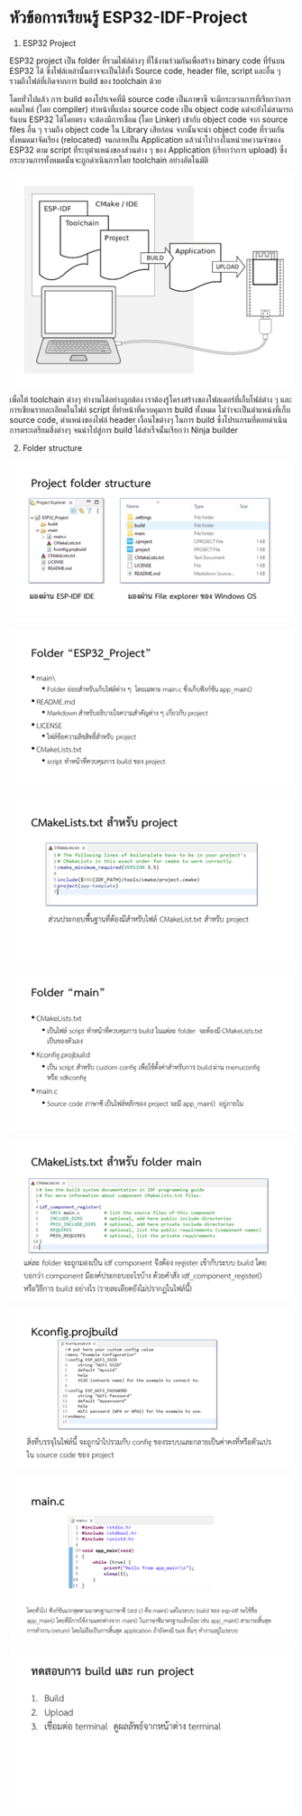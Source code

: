 # หัวข้อการเรียนรู้  ESP32-IDF-Project

1. ESP32 Project

ESP32 project เป็น folder ที่รวมไฟล์ต่างๆ ที่ใช้งานร่วมกันเพื่อสร้าง  binary code ที่รันบน ESP32 ได้ ซึ่งไฟล์เหล่านั้นอาจจะเป็นได้ทั้ง Source code, header file, script และอื่น ๆ  รวมถึงไฟล์ที่เกิดจากการ build ของ toolchain ด้วย 

โดยทั่วไปแล้ว การ build ของโปรเจคที่มี source code เป็นภาษาซี จะมีกระบวนการที่เรียกว่าการคอมไพล์ (โดย compiler) ทำหน้าที่แปลง source code  เป็น object code แต่จะยังไม่สามารถรันบน ESP32 ได้โดยตรง จะต้องมีการเชื่อม (โดย Linker) เข้ากับ object code จาก source files อื่น ๆ รวมถึง object code ใน Library เสียก่อน จากนั้นจะนำ object code ที่รวมกันทั้งหมดมาจัดเรียง (relocated) จนกลายเป็น Application แล้วนำไปวางในหน่วยความจำของ ESP32 ตาม script ที่ระบุตำแหน่งของส่วนต่าง ๆ ของ Application (เรียกว่าการ upload) ซึ่งกระบวนการทั้งหมดนั้นจะถูกดำเนินการโดย toolchain อย่างอัตโนมัติ 


![Alt text](image.png)

เพื่อให้ toolchain ต่างๆ ทำงานได้อย่างถูกต้อง เราต้องรู้โครงสร้างของโฟลเดอร์ที่เก็บไฟล์ต่าง ๆ และการเชียนรายละเอียดในไฟล์ script ที่ทำหน้าที่ควบคุมการ build ทั้งหมด ไม่ว่าจะเป็นตำแหน่งที่เก็บ source code, ตำแหน่งของไฟล์ header เงื่อนไขต่างๆ ในการ build  ซึ่งโปรแกรมที่ตอยดำเนินการตระเตรียมสิ่งต่างๆ จนนำไปสู่การ build ได้สำเร็จนั้นเรียกว่า Ninja builder 

2. Folder structure

![](Pictures/Slides/Learning-topic-ESP32-IDF-Project-02.PNG)


![](Pictures/Slides/Learning-topic-ESP32-IDF-Project-03.PNG)


![](Pictures/Slides/Learning-topic-ESP32-IDF-Project-04.PNG)


![](Pictures/Slides/Learning-topic-ESP32-IDF-Project-05.PNG)


![](Pictures/Slides/Learning-topic-ESP32-IDF-Project-06.PNG)


![](Pictures/Slides/Learning-topic-ESP32-IDF-Project-07.PNG)


![](Pictures/Slides/Learning-topic-ESP32-IDF-Project-08.PNG)


![](Pictures/Slides/Learning-topic-ESP32-IDF-Project-09.PNG)


